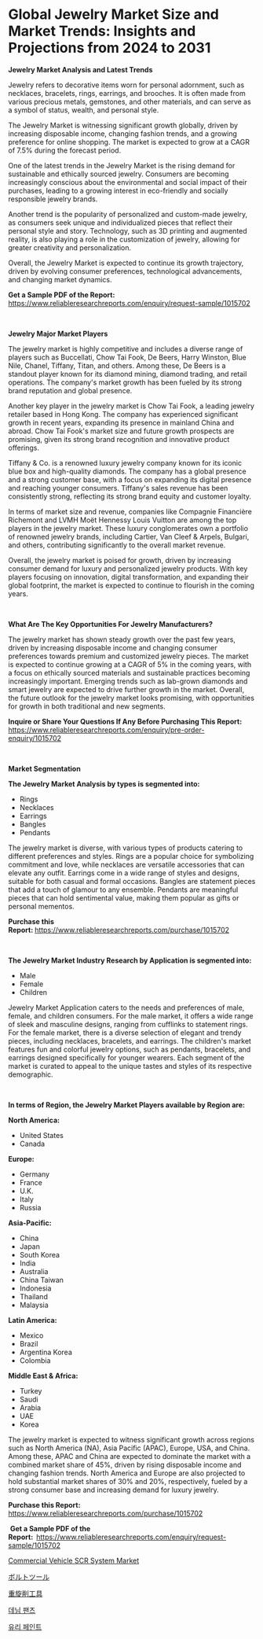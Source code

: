 <p><h1>Global Jewelry Market Size and Market Trends: Insights and Projections from 2024 to 2031</h1></p><p><strong>Jewelry Market Analysis and Latest Trends</strong></p>
<p><p>Jewelry refers to decorative items worn for personal adornment, such as necklaces, bracelets, rings, earrings, and brooches. It is often made from various precious metals, gemstones, and other materials, and can serve as a symbol of status, wealth, and personal style.</p><p>The Jewelry Market is witnessing significant growth globally, driven by increasing disposable income, changing fashion trends, and a growing preference for online shopping. The market is expected to grow at a CAGR of 7.5% during the forecast period.</p><p>One of the latest trends in the Jewelry Market is the rising demand for sustainable and ethically sourced jewelry. Consumers are becoming increasingly conscious about the environmental and social impact of their purchases, leading to a growing interest in eco-friendly and socially responsible jewelry brands.</p><p>Another trend is the popularity of personalized and custom-made jewelry, as consumers seek unique and individualized pieces that reflect their personal style and story. Technology, such as 3D printing and augmented reality, is also playing a role in the customization of jewelry, allowing for greater creativity and personalization.</p><p>Overall, the Jewelry Market is expected to continue its growth trajectory, driven by evolving consumer preferences, technological advancements, and changing market dynamics.</p></p>
<p><strong>Get a Sample PDF of the Report:&nbsp;</strong> <a href="https://www.reliableresearchreports.com/enquiry/request-sample/1015702">https://www.reliableresearchreports.com/enquiry/request-sample/1015702</a></p>
<p>&nbsp;</p>
<p><strong>Jewelry Major Market Players</strong></p>
<p><p>The jewelry market is highly competitive and includes a diverse range of players such as Buccellati, Chow Tai Fook, De Beers, Harry Winston, Blue Nile, Chanel, Tiffany, Titan, and others. Among these, De Beers is a standout player known for its diamond mining, diamond trading, and retail operations. The company's market growth has been fueled by its strong brand reputation and global presence.</p><p>Another key player in the jewelry market is Chow Tai Fook, a leading jewelry retailer based in Hong Kong. The company has experienced significant growth in recent years, expanding its presence in mainland China and abroad. Chow Tai Fook's market size and future growth prospects are promising, given its strong brand recognition and innovative product offerings.</p><p>Tiffany & Co. is a renowned luxury jewelry company known for its iconic blue box and high-quality diamonds. The company has a global presence and a strong customer base, with a focus on expanding its digital presence and reaching younger consumers. Tiffany's sales revenue has been consistently strong, reflecting its strong brand equity and customer loyalty.</p><p>In terms of market size and revenue, companies like Compagnie Financière Richemont and LVMH Moët Hennessy Louis Vuitton are among the top players in the jewelry market. These luxury conglomerates own a portfolio of renowned jewelry brands, including Cartier, Van Cleef & Arpels, Bulgari, and others, contributing significantly to the overall market revenue.</p><p>Overall, the jewelry market is poised for growth, driven by increasing consumer demand for luxury and personalized jewelry products. With key players focusing on innovation, digital transformation, and expanding their global footprint, the market is expected to continue to flourish in the coming years.</p></p>
<p>&nbsp;</p>
<p><strong>What Are The Key Opportunities For Jewelry Manufacturers?</strong></p>
<p><p>The jewelry market has shown steady growth over the past few years, driven by increasing disposable income and changing consumer preferences towards premium and customized jewelry pieces. The market is expected to continue growing at a CAGR of 5% in the coming years, with a focus on ethically sourced materials and sustainable practices becoming increasingly important. Emerging trends such as lab-grown diamonds and smart jewelry are expected to drive further growth in the market. Overall, the future outlook for the jewelry market looks promising, with opportunities for growth in both traditional and new segments.</p></p>
<p><strong>Inquire or Share Your Questions If Any Before Purchasing This Report:</strong> <a href="https://www.reliableresearchreports.com/enquiry/pre-order-enquiry/1015702">https://www.reliableresearchreports.com/enquiry/pre-order-enquiry/1015702</a></p>
<p>&nbsp;</p>
<p><strong>Market Segmentation</strong></p>
<p><strong>The Jewelry Market Analysis by types is segmented into:</strong></p>
<p><ul><li>Rings</li><li>Necklaces</li><li>Earrings</li><li>Bangles</li><li>Pendants</li></ul></p>
<p><p>The jewelry market is diverse, with various types of products catering to different preferences and styles. Rings are a popular choice for symbolizing commitment and love, while necklaces are versatile accessories that can elevate any outfit. Earrings come in a wide range of styles and designs, suitable for both casual and formal occasions. Bangles are statement pieces that add a touch of glamour to any ensemble. Pendants are meaningful pieces that can hold sentimental value, making them popular as gifts or personal mementos.</p></p>
<p><strong>Purchase this Report:&nbsp;</strong><a href="https://www.reliableresearchreports.com/purchase/1015702">https://www.reliableresearchreports.com/purchase/1015702</a></p>
<p>&nbsp;</p>
<p><strong>The Jewelry Market Industry Research by Application is segmented into:</strong></p>
<p><ul><li>Male</li><li>Female</li><li>Children</li></ul></p>
<p><p>Jewelry Market Application caters to the needs and preferences of male, female, and children consumers. For the male market, it offers a wide range of sleek and masculine designs, ranging from cufflinks to statement rings. For the female market, there is a diverse selection of elegant and trendy pieces, including necklaces, bracelets, and earrings. The children's market features fun and colorful jewelry options, such as pendants, bracelets, and earrings designed specifically for younger wearers. Each segment of the market is curated to appeal to the unique tastes and styles of its respective demographic.</p></p>
<p>&nbsp;</p>
<p><strong>In terms of Region, the Jewelry Market Players available by Region are:</strong></p>
<p>
    <p> <strong> North America: </strong>
        <ul>
            <li>United States</li>
            <li>Canada</li>
        </ul>
        </p> 
    <p> <strong> Europe: </strong>
        <ul>
            <li>Germany</li>
            <li>France</li>
            <li>U.K.</li>
            <li>Italy</li>
            <li>Russia</li>
        </ul>
        </p> 
    <p> <strong> Asia-Pacific: </strong>
        <ul>
            <li>China</li>
            <li>Japan</li>
            <li>South Korea</li>
            <li>India</li>
            <li>Australia</li>
            <li>China Taiwan</li>
            <li>Indonesia</li>
            <li>Thailand</li>
            <li>Malaysia</li>
        </ul>
        </p> 
    <p> <strong> Latin America: </strong>
        <ul>
            <li>Mexico</li>
            <li>Brazil</li>
            <li>Argentina Korea</li>
            <li>Colombia</li>
        </ul>
        </p> 
    <p> <strong> Middle East & Africa: </strong>
        <ul>
            <li>Turkey</li>
            <li>Saudi</li>
            <li>Arabia</li>
            <li>UAE</li>
            <li>Korea</li>
        </ul>
    </p>
    </p>
<p><p>The jewelry market is expected to witness significant growth across regions such as North America (NA), Asia Pacific (APAC), Europe, USA, and China. Among these, APAC and China are expected to dominate the market with a combined market share of 45%, driven by rising disposable income and changing fashion trends. North America and Europe are also projected to hold substantial market shares of 30% and 20%, respectively, fueled by a strong consumer base and increasing demand for luxury jewelry.</p></p>
<p><strong>Purchase this Report: </strong><a href="https://www.reliableresearchreports.com/purchase/1015702">https://www.reliableresearchreports.com/purchase/1015702</a></p>
<p>&nbsp;<strong>Get a Sample PDF of the Report:&nbsp;&nbsp;</strong><a href="https://www.reliableresearchreports.com/enquiry/request-sample/1015702">https://www.reliableresearchreports.com/enquiry/request-sample/1015702</a></p>
<p><strong></strong></p>
<p><p><a href="https://issuu.com/reportprime-2/docs/commercial-vehicle-scr-system-market-size-2030.ppt">Commercial Vehicle SCR System Market</a></p><p><a href="https://github.com/mcbeesbxa270/Market-Research-Report-List-1/blob/main/67835115382.md">ボルトツール</a></p><p><a href="https://github.com/EmoryYundt1935/Market-Research-Report-List-1/blob/main/11799325383.md">重旋削工具</a></p><p><a href="https://github.com/CliftonFisher9067/Market-Research-Report-List-1/blob/main/91042084977.md">데님 팬츠</a></p><p><a href="https://github.com/vskv4779xr1/Market-Research-Report-List-1/blob/main/80558354976.md">유리 페인트</a></p></p>